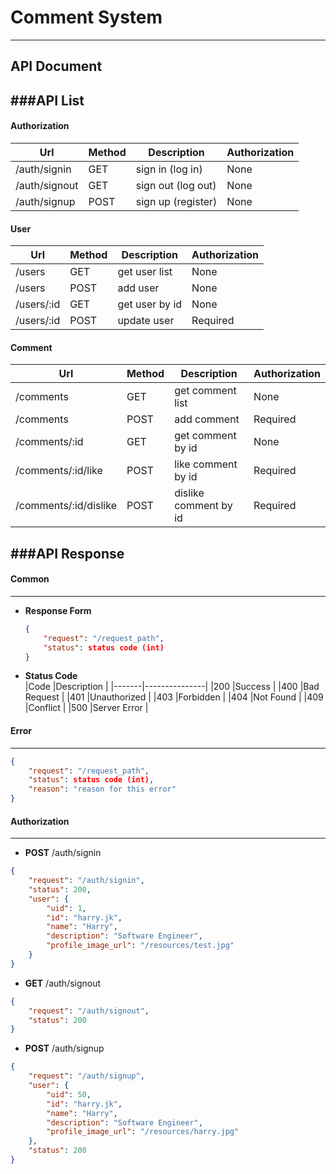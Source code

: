 # Comment System
----


## API Document
###API List
----
#### Authorization
|Url    		|Method		|Description	        |Authorization	|
|---------------|-----------|-----------------------|---------------|
|/auth/signin   |GET		|sign in  (log in)      |None			|
|/auth/signout  |GET		|sign out (log out)	    |None			|
|/auth/signup   |POST		|sign up (register)	    |None			|

#### User
|Url		|Method		|Description	|Authorization	|
|-----------|-----------|---------------|---------------|
|/users 	|GET		|get user list	|None			|
|/users 	|POST		|add user		|None			|
|/users/:id	|GET		|get user by id	|None			|
|/users/:id	|POST		|update user	|Required		|

#### Comment
|Url					|Method		|Description			|Authorization	|
|-----------------------|-----------|-----------------------|---------------|
|/comments 				|GET		|get comment list		|None			|
|/comments 				|POST		|add comment			|Required		|
|/comments/:id			|GET		|get comment by id		|None			|
|/comments/:id/like		|POST		|like comment by id		|Required		|
|/comments/:id/dislike	|POST		|dislike comment by id	|Required		|


###API Response
----
#### Common
----
- __Response Form__  
	```json
	{
		"request": "/request_path",
		"status": status code (int)
	}
	```
- __Status Code__  
	|Code   |Description    |
	|-------|---------------|
	|200    |Success        |
	|400    |Bad Request	|
	|401    |Unauthorized	|
	|403    |Forbidden		|
	|404    |Not Found		|
	|409    |Conflict		|
	|500    |Server Error	|

#### Error
----
```json
{
	"request": "/request_path",
	"status": status code (int),
	"reason": "reason for this error"
}
```

#### Authorization
----
- __POST__ /auth/signin
```json
{
	"request": "/auth/signin",
	"status": 200,
	"user": {
		"uid": 1,
		"id": "harry.jk",
		"name": "Harry",
		"description": "Software Engineer",
		"profile_image_url": "/resources/test.jpg"
	}
}
```
- __GET__ /auth/signout
```json
{
	"request": "/auth/signout",
	"status": 200
}
```
- __POST__ /auth/signup
```json
{
	"request": "/auth/signup",
	"user": {
		"uid": 50,
		"id": "harry.jk",
		"name": "Harry",
		"description": "Software Engineer",
		"profile_image_url": "/resources/harry.jpg"
	},
	"status": 200
}
```
